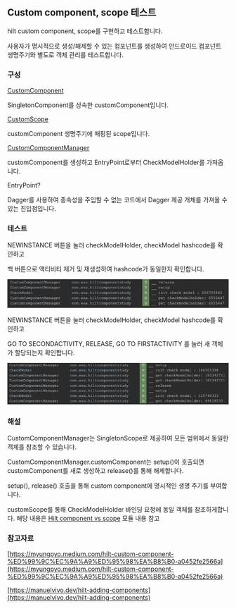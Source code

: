 
## Custom component, scope 테스트 

hilt custom component, scope를 구현하고 테스트합니다.

사용자가 명시적으로 생성/해제할 수 있는 컴포넌트를 생성하여 안드로이드 컴포넌트 생명주기와 별도로 객체 관리를 테스트합니다.

### 구성

[CustomComponent](https://github.com/EHK00/HiltComponentStudy/blob/main/customScopeTest/src/main/java/com/example/customscopetest/CustomComponent.kt)

SingletonComponent를 상속한 customComponent입니다.


[CustomScope](https://github.com/EHK00/HiltComponentStudy/blob/main/customScopeTest/src/main/java/com/example/customscopetest/CustomScope.kt)

customComponent 생명주기에 매핑된 scope입니다.


[CustomComponentManager](https://github.com/EHK00/HiltComponentStudy/blob/main/customScopeTest/src/main/java/com/example/customscopetest/model/CustomComponentManager.kt)

customComponent를 생성하고 EntryPoint로부터 CheckModelHolder를 가져옵니다.


EntryPoint?

Dagger를 사용하여 종속성을 주입할 수 없는 코드에서 Dagger 제공 개체를 가져올 수 있는 진입점입니다.

### 테스트
NEWINSTANCE 버튼을 눌러 checkModelHolder, checkModel hashcode를 확인하고

백 버튼으로 액티비티 제거 및 재생성하여 hashcode가 동일한지 확인합니다.

<img src="imgs/logcat1.png" />

NEWINSTANCE 버튼을 눌러 checkModelHolder, checkModel hashcode를 확인하고

GO TO SECONDACTIVITY, RELEASE, GO TO FIRSTACTIVITY 를 눌러 새 객체가 할당되는지 확인합니다.

<img src="imgs/logcat2.png" />

### 해설
CustomComponentManager는 SingletonScope로 제공하여 모든 범위에서 동일한 객체를 참조할 수 있습니다.

CustomComponentManager.customComponent는 setup()이 호출되면 customComponent를 새로 생성하고 release()를 통해 해제합니다.

setup(), release() 호출을 통해 custom component에 명시적인 생명 주기를 부여합니다.

customScope를 통해 CheckModelHolder 바인딩 요청에 동일 객체를 참조하게합니다.
해당 내용은
[Hilt component vs scope](https://github.com/EHK00/HiltComponentStudy/tree/main/scopeTest) 
모듈 내용 참고



### 참고자료

[https://myungpyo.medium.com/hilt-custom-component-%ED%99%9C%EC%9A%A9%ED%95%98%EA%B8%B0-a0452fe2566a](https://myungpyo.medium.com/hilt-custom-component-%ED%99%9C%EC%9A%A9%ED%95%98%EA%B8%B0-a0452fe2566a)

[https://manuelvivo.dev/hilt-adding-components](https://manuelvivo.dev/hilt-adding-components)